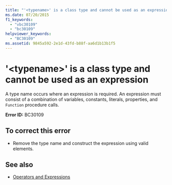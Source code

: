 ```yaml
---
title: "'<typename>' is a class type and cannot be used as an expression"
ms.date: 07/20/2015
f1_keywords: 
  - "vbc30109"
  - "bc30109"
helpviewer_keywords: 
  - "BC30109"
ms.assetid: 9845a592-2e1d-43fd-b88f-aa6d1b13b1f5
---
```

# '\<typename>' is a class type and cannot be used as an expression
A type name occurs where an expression is required. An expression must consist of a combination of variables, constants, literals, properties, and `Function` procedure calls.  
  
 **Error ID:** BC30109  
  
## To correct this error  
  
- Remove the type name and construct the expression using valid elements.  
  
## See also

- [Operators and Expressions](../programming-guide/language-features/operators-and-expressions/index.md)
